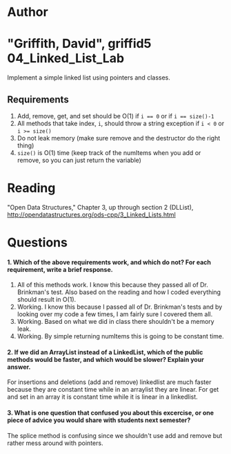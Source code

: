 Author
==========
"Griffith, David", griffid5
04_Linked_List_Lab
==================

Implement a simple linked list using pointers and classes.

Requirements
------------

1. Add, remove, get, and set should be O(1) if `i == 0` or if `i == size()-1`
2. All methods that take index, `i`, should throw a string exception if `i < 0` or `i >= size()`
3. Do not leak memory (make sure remove and the destructor do the right thing)
4. `size()` is O(1) time (keep track of the numItems when you add or remove, so you can just return the variable)

Reading
=======
"Open Data Structures," Chapter 3, up through section 2 (DLList), http://opendatastructures.org/ods-cpp/3_Linked_Lists.html

Questions
=========

#### 1. Which of the above requirements work, and which do not? For each requirement, write a brief response.

1. All of this methods work. I know this because they passed all of Dr. Brinkman's test. Also based on the reading and how I coded everything should result in O(1).
2. Working. I know this because I passed all of Dr. Brinkman's tests and by looking over my code a few times, I am fairly sure I covered them all.
3. Working. Based on what we did in class there shouldn't be a memory leak.
4. Working. By simple returning numItems this is going to be constant time. 

#### 2. If we did an ArrayList instead of a LinkedList, which of the public methods would be faster, and which would be slower? Explain your answer.
For insertions and deletions (add and remove) linkedlist are much faster because they are constant time while in an arraylist they are linear. For get and set in an array it is constant time while it is linear in a linkedlist. 
#### 3. What is one question that confused you about this excercise, or one piece of advice you would share with students next semester?
The splice method is confusing since we shouldn't use add and remove but rather mess around with pointers. 
